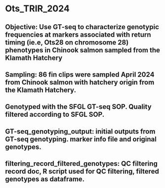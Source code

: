 # Ots_TRIR_2024
## Objective: Use GT-seq to characterize genotypic frequencies at markers associated with return timing (ie.e, Ots28 on chromosome 28) phenotypes in Chinook salmon sampled from the Klamath Hatchery
## Sampling: 86 fin clips were sampled April 2024 from Chinook salmon with hatchery origin from the Klamath Hatchery.
## Genotyped with the SFGL GT-seq SOP. Quality filtered according to SFGL SOP.
## GT-seq_genotyping_output: initial outputs from GT-seq genotyping. marker info file and original genotypes.
## filtering_record_filtered_genotypes: QC filtering record doc, R script used for QC filtering, filtered genotypes as dataframe.

